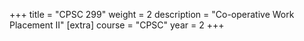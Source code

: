 +++
title = "CPSC 299"
weight = 2
description = "Co-operative Work Placement II"
[extra]
course = "CPSC"
year = 2
+++
